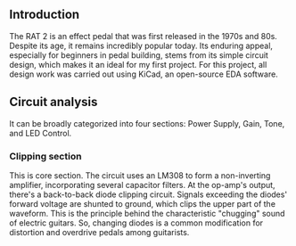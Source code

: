 
## Introduction

The RAT 2 is an effect pedal that was first released in the 1970s and 80s. 
Despite its age, it remains incredibly popular today. Its enduring appeal, especially for beginners in pedal building, stems from its simple circuit design, which makes it an ideal for my first project.
For this project, all design work was carried out using KiCad, an open-source EDA software.

## Circuit analysis
It can be broadly categorized into four sections: Power Supply, Gain, Tone, and LED Control.

### Clipping section 
This is core section. The circuit uses an LM308 to form a non-inverting amplifier, incorporating several capacitor filters. At the op-amp's output, there's a back-to-back diode clipping circuit. Signals exceeding the diodes' forward voltage are shunted to ground, which clips the upper part of the waveform. This is the principle behind the characteristic "chugging" sound of electric guitars. So, changing diodes is a common modification for distortion and overdrive pedals among guitarists.
